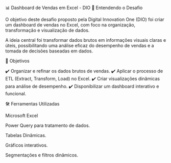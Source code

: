 📊 Dashboard de Vendas em Excel - DIO
📌 Entendendo o Desafio

O objetivo deste desafio proposto pela Digital Innovation One (DIO) foi criar um dashboard de vendas no Excel, com foco na organização, transformação e visualização de dados.

A ideia central foi transformar dados brutos em informações visuais claras e úteis, possibilitando uma análise eficaz do desempenho de vendas e a tomada de decisões baseadas em dados.

🎯 Objetivos

✔️ Organizar e refinar os dados brutos de vendas.
✔️ Aplicar o processo de ETL (Extract, Transform, Load) no Excel.
✔️ Criar visualizações dinâmicas para análise de desempenho.
✔️ Disponibilizar um dashboard interativo e funcional.

🛠️ Ferramentas Utilizadas

Microsoft Excel

Power Query para tratamento de dados.

Tabelas Dinâmicas.

Gráficos interativos.

Segmentações e filtros dinâmicos.
